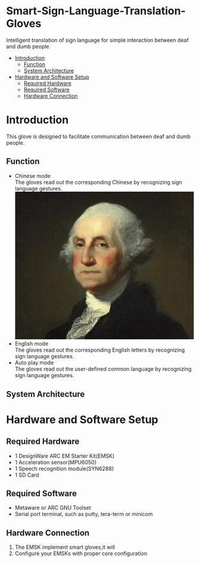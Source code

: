 # Smart-Sign-Language-Translation-Gloves
Intelligent translation of sign language for simple interaction between deaf and dumb people


<!-- markdown-toc start - Don't edit this section. Run M-x markdown-toc-refresh-toc -->
- [Introduction](#introduction)
    - [Function](#function)
    - [System Architecture](#system-architecture)
- [Hardware and Software Setup](#hardware-and-software-setup)
    - [Required Hardware](#required-hardware)
    - [Required Software](#required-software)
    - [Hardware Connection](#hardware-connection)
 <!-- markdown-toc end -->

# Introduction
This glove is designed to facilitate communication between deaf and dumb people.
## Function
   - Chinese mode<br/>
     The gloves read out the corresponding Chinese by recognizing sign language gestures.
     ![image](https://github.com/mk997630105/Smart-Sign-Language-Translation-Gloves/blob/master/u%3D1637230915%2C1149682195%26fm%3D214%26gp%3D0.jpg)
   - English mode<br/>
     The gloves read out the corresponding English letters by recognizing sign language gestures.
   - Auto play mode<br/>
     The gloves read out the user-defined common language by recognizing sign language gestures.
## System Architecture     
# Hardware and Software Setup
## Required Hardware   
   - 1 DesignWare ARC EM Starter Kit(EMSK)
   - 1 Acceleration sensor(MPU6050)
   - 1 Speech recognition module(SYN6288)
   - 1 SD Card
   
## Required Software
   - Metaware or ARC GNU Toolset
   - Serial port terminal, such as putty, tera-term or minicom

## Hardware Connection
   1. The EMSK implement smart gloves,it will 
   2. Configure your EMSKs with proper core configuration
